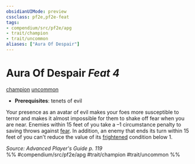 ```yaml
---
obsidianUIMode: preview
cssclass: pf2e,pf2e-feat
tags:
- compendium/src/pf2e/apg
- trait/champion
- trait/uncommon
aliases: ["Aura Of Despair"]
---
```

# Aura Of Despair  *Feat 4*  
[champion](Reference/Rules/Traits/champion.md "Champion Class Trait")  [uncommon](uncommon.md "Uncommon Rarity Trait")  

- **Prerequisites**: tenets of evil

Your presence as an avatar of evil makes your foes more susceptible to terror and makes it almost impossible for them to shake off fear when you are near. Enemies within 15 feet of you take a –1 circumstance penalty to saving throws against [fear](Reference/Rules/Traits/fear.md "Fear Effect Trait"). In addition, an enemy that ends its turn within 15 feet of you can't reduce the value of its [frightened](conditions.md#Frightened) condition below 1.

*Source: Advanced Player's Guide p. 119*  
%% #compendium/src/pf2e/apg #trait/champion #trait/uncommon %%